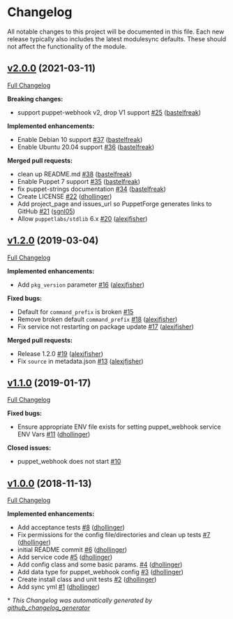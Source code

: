 # Changelog

All notable changes to this project will be documented in this file.
Each new release typically also includes the latest modulesync defaults.
These should not affect the functionality of the module.

## [v2.0.0](https://github.com/voxpupuli/puppet-puppetwebhook/tree/v2.0.0) (2021-03-11)

[Full Changelog](https://github.com/voxpupuli/puppet-puppetwebhook/compare/v1.2.0...v2.0.0)

**Breaking changes:**

- support puppet-webhook v2, drop V1 support [\#25](https://github.com/voxpupuli/puppet-puppetwebhook/pull/25) ([bastelfreak](https://github.com/bastelfreak))

**Implemented enhancements:**

- Enable Debian 10 support [\#37](https://github.com/voxpupuli/puppet-puppetwebhook/pull/37) ([bastelfreak](https://github.com/bastelfreak))
- Enable Ubuntu 20.04 support [\#36](https://github.com/voxpupuli/puppet-puppetwebhook/pull/36) ([bastelfreak](https://github.com/bastelfreak))

**Merged pull requests:**

- clean up README.md [\#38](https://github.com/voxpupuli/puppet-puppetwebhook/pull/38) ([bastelfreak](https://github.com/bastelfreak))
- Enable Puppet 7 support [\#35](https://github.com/voxpupuli/puppet-puppetwebhook/pull/35) ([bastelfreak](https://github.com/bastelfreak))
- fix puppet-strings documentation [\#34](https://github.com/voxpupuli/puppet-puppetwebhook/pull/34) ([bastelfreak](https://github.com/bastelfreak))
- Create LICENSE [\#22](https://github.com/voxpupuli/puppet-puppetwebhook/pull/22) ([dhollinger](https://github.com/dhollinger))
- Add project\_page and issues\_url so PuppetForge generates links to GitHub [\#21](https://github.com/voxpupuli/puppet-puppetwebhook/pull/21) ([sgnl05](https://github.com/sgnl05))
- Allow `puppetlabs/stdlib` 6.x [\#20](https://github.com/voxpupuli/puppet-puppetwebhook/pull/20) ([alexjfisher](https://github.com/alexjfisher))

## [v1.2.0](https://github.com/voxpupuli/puppet-puppetwebhook/tree/v1.2.0) (2019-03-04)

[Full Changelog](https://github.com/voxpupuli/puppet-puppetwebhook/compare/v1.1.0...v1.2.0)

**Implemented enhancements:**

- Add `pkg_version` parameter [\#16](https://github.com/voxpupuli/puppet-puppetwebhook/pull/16) ([alexjfisher](https://github.com/alexjfisher))

**Fixed bugs:**

- Default for `command_prefix` is broken [\#15](https://github.com/voxpupuli/puppet-puppetwebhook/issues/15)
- Remove broken default `command_prefix` [\#18](https://github.com/voxpupuli/puppet-puppetwebhook/pull/18) ([alexjfisher](https://github.com/alexjfisher))
- Fix service not restarting on package update [\#17](https://github.com/voxpupuli/puppet-puppetwebhook/pull/17) ([alexjfisher](https://github.com/alexjfisher))

**Merged pull requests:**

- Release 1.2.0 [\#19](https://github.com/voxpupuli/puppet-puppetwebhook/pull/19) ([alexjfisher](https://github.com/alexjfisher))
- Fix `source` in metadata.json [\#13](https://github.com/voxpupuli/puppet-puppetwebhook/pull/13) ([alexjfisher](https://github.com/alexjfisher))

## [v1.1.0](https://github.com/voxpupuli/puppet-puppetwebhook/tree/v1.1.0) (2019-01-17)

[Full Changelog](https://github.com/voxpupuli/puppet-puppetwebhook/compare/v1.0.0...v1.1.0)

**Fixed bugs:**

- Ensure appropriate ENV file exists for setting puppet\_webhook service ENV Vars [\#11](https://github.com/voxpupuli/puppet-puppetwebhook/pull/11) ([dhollinger](https://github.com/dhollinger))

**Closed issues:**

- puppet\_webhook does not start [\#10](https://github.com/voxpupuli/puppet-puppetwebhook/issues/10)

## [v1.0.0](https://github.com/voxpupuli/puppet-puppetwebhook/tree/v1.0.0) (2018-11-13)

[Full Changelog](https://github.com/voxpupuli/puppet-puppetwebhook/compare/b89a1244b8fc404fb851dd34779785ff653be861...v1.0.0)

**Implemented enhancements:**

- Add acceptance tests [\#8](https://github.com/voxpupuli/puppet-puppetwebhook/pull/8) ([dhollinger](https://github.com/dhollinger))
- Fix permissions for the config file/directories and clean up tests [\#7](https://github.com/voxpupuli/puppet-puppetwebhook/pull/7) ([dhollinger](https://github.com/dhollinger))
- initial README commit [\#6](https://github.com/voxpupuli/puppet-puppetwebhook/pull/6) ([dhollinger](https://github.com/dhollinger))
- Add service code [\#5](https://github.com/voxpupuli/puppet-puppetwebhook/pull/5) ([dhollinger](https://github.com/dhollinger))
- Add config class and some basic params. [\#4](https://github.com/voxpupuli/puppet-puppetwebhook/pull/4) ([dhollinger](https://github.com/dhollinger))
- Add data type for puppet\_webhook config [\#3](https://github.com/voxpupuli/puppet-puppetwebhook/pull/3) ([dhollinger](https://github.com/dhollinger))
- Create install class and unit tests [\#2](https://github.com/voxpupuli/puppet-puppetwebhook/pull/2) ([dhollinger](https://github.com/dhollinger))
- Add sync yml [\#1](https://github.com/voxpupuli/puppet-puppetwebhook/pull/1) ([dhollinger](https://github.com/dhollinger))



\* *This Changelog was automatically generated by [github_changelog_generator](https://github.com/github-changelog-generator/github-changelog-generator)*
